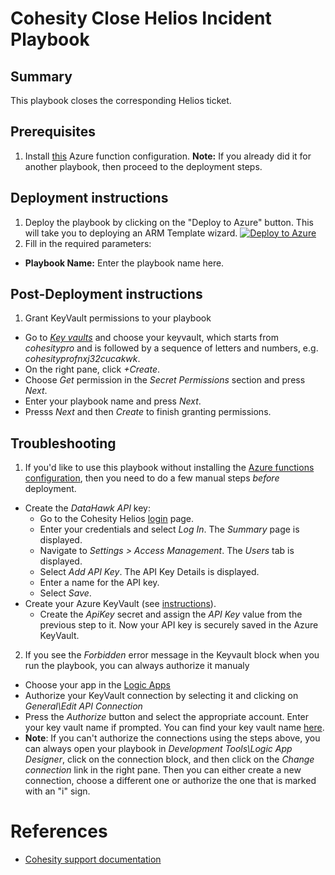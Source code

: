 # Cohesity Close Helios Incident Playbook
## Summary
This playbook closes the corresponding Helios ticket.

## Prerequisites
1. Install [this](https://github.com/cohesity/Azure-Sentinel/blob/CohesitySecurity.internal/Solutions/CohesitySecurity/Data%20Connectors/Helios2Sentinel/readme.md) Azure function configuration.
**Note:** If you already did it for another playbook, then proceed to the deployment steps.

## Deployment instructions
1. Deploy the playbook by clicking on the "Deploy to Azure" button. This will take you to deploying an ARM Template wizard.
[![Deploy to Azure](https://aka.ms/deploytoazurebutton)](https://portal.azure.com/#create/Microsoft.Template/uri/https%3A%2F%2Fraw.githubusercontent.com%2Fcohesity%2FAzure-Sentinel%2FCohesitySecurity.internal%2FSolutions%2FCohesitySecurity%2FPlaybooks%2FCohesity_Close_Helios_Incident%2Fazuredeploy.json)
2. Fill in the required parameters:
* __Playbook Name:__ Enter the playbook name here.

## Post-Deployment instructions
1. Grant KeyVault permissions to your playbook
* Go to _[Key vaults](https://portal.azure.com/#view/HubsExtension/BrowseResource/resourceType/Microsoft.KeyVault%2Fvaults)_ and choose your keyvault, which starts from _cohesitypro_ and is followed by a sequence of letters and numbers, e.g. _cohesityprofnxj32cucakwk_.
* On the right pane, click _+Create_.
* Choose _Get_ permission in the _Secret Permissions_ section and press _Next_.
* Enter your playbook name and press _Next_.
* Presss _Next_ and then _Create_ to finish granting permissions.

## Troubleshooting
1. If you'd like to use this playbook without installing the [Azure functions configuration](https://github.com/cohesity/Azure-Sentinel/blob/CohesitySecurity.internal/Solutions/CohesitySecurity/Data%20Connectors/Helios2Sentinel/readme.md), then you need to do a few manual steps _before_ deployment.
* Create the _DataHawk API_ key:
  * Go to the Cohesity Helios [login](https://helios.cohesity.com/#/login) page.
  * Enter your credentials and select _Log In_. The _Summary_ page is displayed.
  * Navigate to _Settings > Access Management_. The _Users_ tab is displayed.
  * Select _Add API Key_. The API Key Details is displayed.
  * Enter a name for the API key.
  * Select _Save_.
* Create your Azure KeyVault (see [instructions](https://learn.microsoft.com/en-us/azure/key-vault/general/quick-create-portal)).
  * Create the _ApiKey_ secret and assign the _API Key_ value from the previous step to it. Now your API key is securely saved in the Azure KeyVault.
2. If you see the _Forbidden_ error message in the Keyvault block when you run the playbook, you can always authorize it manualy
* Choose your app in the [Logic Apps](https://portal.azure.com/#view/HubsExtension/BrowseResource/resourceType/Microsoft.Logic%2Fworkflows)
* Authorize your KeyVault connection by selecting it and clicking on _General\Edit API Connection_
* Press the _Authorize_ button and select the appropriate account. Enter your key vault name if prompted. You can find your key vault name [here](https://portal.azure.com/#view/HubsExtension/BrowseResource/resourceType/Microsoft.KeyVault%2Fvaults).
* **Note**: If you can't authorize the connections using the steps above, you can always open your playbook in _Development Tools\Logic App Designer_, click on the connection block, and then click on the _Change connection_ link in the right pane. Then you can either create a new connection, choose a different one or authorize the one that is marked with an "i" sign.

#  References
- [Cohesity support documentation](https://docs.cohesity.com/ui/login?redirectPath=%2FHomePage%2FContent%2FTechGuides%2FTechnicalGuides.htm)
